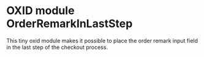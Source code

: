 # OXID module OrderRemarkInLastStep

This tiny oxid module makes it possible to place the order remark input field in the last step of the checkout process.

